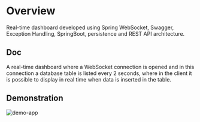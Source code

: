 # Overview

Real-time dashboard developed using Spring WebSocket, Swagger, Exception Handling, SpringBoot, persistence and REST API architecture.

## Doc

A real-time dashboard where a WebSocket connection is opened and in this connection a database table is listed every 2 seconds, where in the client it is possible to display in real time when data is inserted in the table.

## Demonstration
![demo-app](https://user-images.githubusercontent.com/56695817/218334464-0bbb4adb-c02b-4842-8ab1-7627058e4e07.gif)
